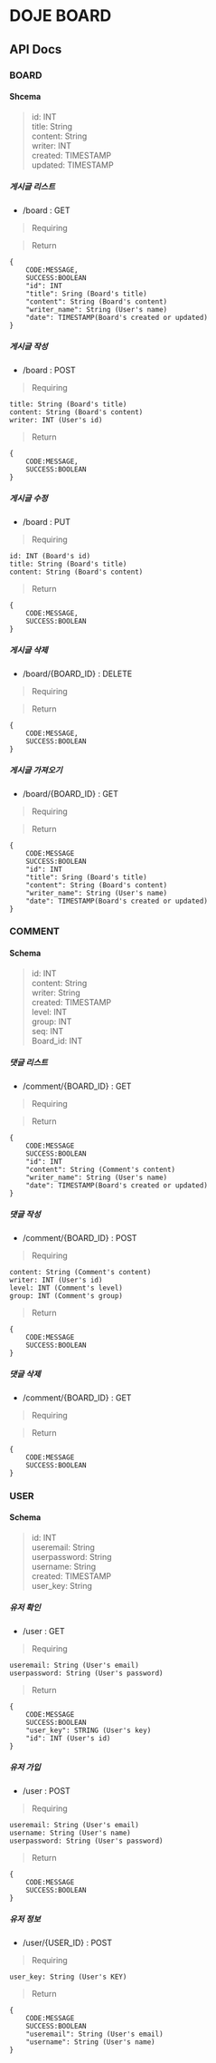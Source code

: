 # DOJE BOARD


## API Docs 

### BOARD

#### Shcema
> id: INT <br>
> title: String <br>
> content: String <br>
> writer: INT <br>
> created: TIMESTAMP <br>
> updated: TIMESTAMP


##### 게시글 리스트
* /board : GET

> Requiring
   

> Return

	{
		CODE:MESSAGE,
		SUCCESS:BOOLEAN
		"id": INT
		"title": Sring (Board's title)
		"content": String (Board's content)
		"writer_name": String (User's name)
		"date": TIMESTAMP(Board's created or updated)
	}

##### 게시글 작성
* /board : POST

> Requiring
   
	title: String (Board's title)
	content: String (Board's content)
	writer: INT (User's id)

> Return

	{
		CODE:MESSAGE,
		SUCCESS:BOOLEAN
	}


##### 게시글 수정
* /board : PUT

> Requiring
   
	id: INT (Board's id)
	title: String (Board's title)
	content: String (Board's content)

> Return

	{
		CODE:MESSAGE,
		SUCCESS:BOOLEAN
	}


##### 게시글 삭제
* /board/{BOARD_ID} : DELETE

> Requiring

> Return

	{
		CODE:MESSAGE,
		SUCCESS:BOOLEAN
	}


##### 게시글 가져오기
* /board/{BOARD_ID} : GET

> Requiring
	
> Return

	{
		CODE:MESSAGE
		SUCCESS:BOOLEAN
		"id": INT
		"title": Sring (Board's title)
		"content": String (Board's content)
		"writer_name": String (User's name)
		"date": TIMESTAMP(Board's created or updated)
	}


### COMMENT

#### Schema
> id: INT <br>
> content: String <br>
> writer: String <br>
> created: TIMESTAMP <br>
> level: INT <br>
> group: INT <br>
> seq: INT <br>
> Board_id: INT <br>

##### 댓글 리스트
* /comment/{BOARD_ID} : GET

> Requiring
	
> Return

	{
		CODE:MESSAGE
		SUCCESS:BOOLEAN
		"id": INT
		"content": String (Comment's content)
		"writer_name": String (User's name)
		"date": TIMESTAMP(Board's created or updated)
	}

##### 댓글 작성
* /comment/{BOARD_ID} : POST


> Requiring

	content: String (Comment's content)
	writer: INT (User's id)
	level: INT (Comment's level)
	group: INT (Comment's group)

> Return

	{
		CODE:MESSAGE
		SUCCESS:BOOLEAN
	}

##### 댓글 삭제
* /comment/{BOARD_ID} : GET

> Requiring
	
> Return

	{
		CODE:MESSAGE
		SUCCESS:BOOLEAN
	}

### USER 

#### Schema
> id: INT <br>
> useremail:  String <br>
> userpassword: String <br>
> username: String <br>
> created: TIMESTAMP <br>
> user_key: String <br>

##### 유저 확인
* /user : GET

> Requiring

	useremail: String (User's email)
	userpassword: String (User's password)

> Return

	{
		CODE:MESSAGE
		SUCCESS:BOOLEAN
		"user_key": STRING (User's key)
		"id": INT (User's id)
	}

##### 유저 가입
* /user : POST

> Requiring

	useremail: String (User's email)
	username: String (User's name)
	userpassword: String (User's password)

> Return

	{
		CODE:MESSAGE
		SUCCESS:BOOLEAN
	}


##### 유저 정보
* /user/{USER_ID} : POST

> Requiring

	user_key: String (User's KEY)
	

> Return

	{
		CODE:MESSAGE
		SUCCESS:BOOLEAN
		"useremail": String (User's email)
		"username": String (User's name)
	}
